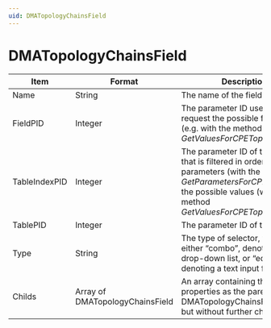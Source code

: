 ```yaml
---
uid: DMATopologyChainsField
---
```


# DMATopologyChainsField

| Item | Format | Description |
|--|--|--|
| Name          | String  | The name of the field. |
| FieldPID      | Integer | The parameter ID used to request the possible field values (e.g. with the method *GetValuesForCPETopologyField*). |
| TableIndexPID | Integer | The parameter ID of the column that is filtered in order to get the parameters (with the method *GetParametersForCPEChain*) or the possible values (with the method *GetValuesForCPETopologyField*). |
| TablePID      | Integer | The parameter ID of the table. |
| Type          | String  | The type of selector, which is either “combo”, denoting a drop-down list, or “edit”, denoting a text input field. |
| Childs        | Array of DMATopologyChainsField | An array containing the same properties as the parent DMATopologyChainsField array, but without further child items. |
